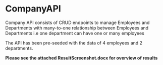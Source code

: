 # CompanyAPI
Company API consists of CRUD endpoints to manage Employees and Departments with many-to-one relationship between Employees and Departments i.e one department can have one or many employees

The API has been pre-seeded with the data of 4 employees and 2 departments.

__Please see the attached ResultScreenshot.docx for overview of results__
 
